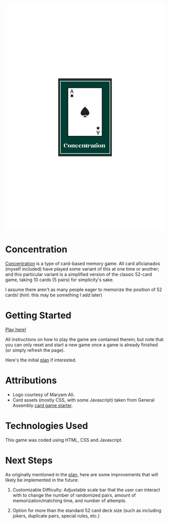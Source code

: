 ![Concentration Card Game Logo](./images/logo/9.png)

# Concentration
[Concentration](https://en.wikipedia.org/wiki/Concentration_(card_game)) is a type of card-based memory game. All card aficianados (myself included) have played some variant of this at one time or another; and this particular variant is a simplified version of the classic 52-card game, taking 10 cards (5 pairs) for simplicity's sake. 

I assume there aren't as many people eager to memorize the position of 52 cards! (hint: this may be something I add later)

# Getting Started
[Play here!](https://khalilkhunji.github.io/Concentration/)

All instructions on how to play the game are contained therein; but note that you can only reset and start a new game once a game is already finished (or simply refresh the page).


Here's the initial [plan](https://github.com/KhalilKhunji/concentration/blob/main/PLAN.md) if interested.

# Attributions
* Logo courtesy of Maryam Ali.
* Card assets (mostly CSS, with some Javascript) taken from General Assembly [card game starter](https://github.com/SEB-10-Bahrain/card-game-starter).

# Technologies Used
This game was coded using HTML, CSS and Javascript.

# Next Steps
As originally mentioned in the [plan](https://github.com/KhalilKhunji/concentration/blob/main/PLAN.md), here are some improvements that will likely be implemented in the future:

1. Customizable Difficulty: Adjustable scale bar that the user can interact with to change the number of randomized pairs, amount of memorization/matching time, and number of attempts.

2. Option for more than the standard 52 card deck size (such as including jokers, duplicate pairs, special rules, etc.)